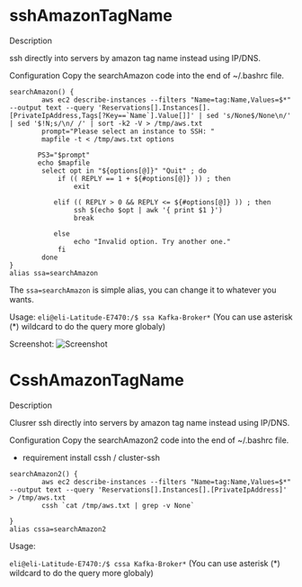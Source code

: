 # sshAmazonTagName

Description

ssh directly into servers by amazon tag name instead using IP/DNS.


Configuration
Copy the searchAmazon code into the end of ~/.bashrc file.


````
searchAmazon() {
        aws ec2 describe-instances --filters "Name=tag:Name,Values=$*" --output text --query 'Reservations[].Instances[].[PrivateIpAddress,Tags[?Key==`Name`].Value[]]' | sed 's/None$/None\n/' | sed '$!N;s/\n/ /' | sort -k2 -V > /tmp/aws.txt
        prompt="Please select an instance to SSH: "
        mapfile -t < /tmp/aws.txt options

       PS3="$prompt"
       echo $mapfile
        select opt in "${options[@]}" "Quit" ; do
            if (( REPLY == 1 + ${#options[@]} )) ; then
                exit

           elif (( REPLY > 0 && REPLY <= ${#options[@]} )) ; then
                ssh $(echo $opt | awk '{ print $1 }')
                break

           else
                echo "Invalid option. Try another one."
            fi
        done
}
alias ssa=searchAmazon
````

The ```ssa=searchAmazon```  is simple alias, you can change it to whatever you wants.

Usage:
```eli@eli-Latitude-E7470:/$ ssa Kafka-Broker*```  (You can use asterisk (*) wildcard to do the query more globaly)


Screenshot:
![Screenshot](screenshot.png)



# CsshAmazonTagName

Description

Clusrer ssh directly into servers by amazon tag name instead using IP/DNS.


Configuration
Copy the searchAmazon2 code into the end of ~/.bashrc file.



* requirement install cssh / cluster-ssh

```
searchAmazon2() {
        aws ec2 describe-instances --filters "Name=tag:Name,Values=$*" --output text --query 'Reservations[].Instances[].[PrivateIpAddress]' > /tmp/aws.txt
        cssh `cat /tmp/aws.txt | grep -v None`

}
alias cssa=searchAmazon2
```


Usage:

```eli@eli-Latitude-E7470:/$ cssa Kafka-Broker*```  (You can use asterisk (*) wildcard to do the query more globaly)


